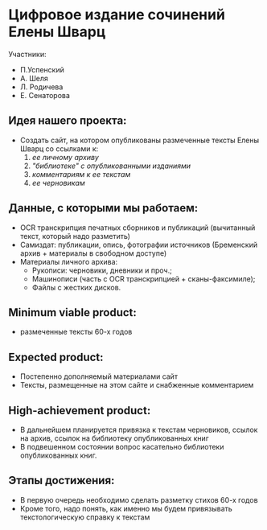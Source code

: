 # Цифровое издание сочинений Елены Шварц
Участники:
- П.Успенский
- А. Шеля
- Л. Родичева
- Е. Сенаторова

## Идея нашего проекта:
* Создать сайт, на котором опубликованы размеченные тексты Елены Шварц со ссылками к:
    1. _ее личному архиву_
    2. _"библиотеке" с опубликованными изданиями_
    3. _комментариям к ее текстам_
    4. _ее черновикам_

## Данные, с которыми мы работаем:
* OCR транскрипция печатных сборников и публикаций (вычитанный текст, который надо разметить)
* Самиздат: публикации, опись, фотографии источников (Бременский архив + материалы в свободном доступе)
* Материалы личного архива:
    * Рукописи: черновики, дневники и проч.;
    * Машинописи (часть с OCR транскрипцией + сканы-факсимиле);
    * Файлы с жестких дисков.

## Minimum viable product:
* размеченные тексты 60-х годов
## Expected product:
* Постепенно дополняемый материалами сайт
* Тексты, размещенные на этом сайте и снабженные комментарием

## High-achievement product:
* В дальнейшем планируется привязка к текстам черновиков, ссылок на архив, ссылок на библиотеку опубликованных книг
* В подвешенном состоянии вопрос касательно библиотеки опубликованных книг.

## Этапы достижения:
* В первую очередь необходимо сделать разметку стихов 60-х годов
* Кроме того, надо понять, как именно мы будем привязывать текстологическую справку к текстам

